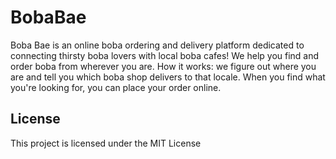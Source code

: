 # BobaBae

Boba Bae is an online boba ordering and delivery platform dedicated to connecting thirsty boba lovers with local boba cafes! We help you find and order boba from wherever you are. How it works: we figure out where you are and tell you which boba shop delivers to that locale. When you find what you're looking for, you can place your order online. 


## License

This project is licensed under the MIT License
